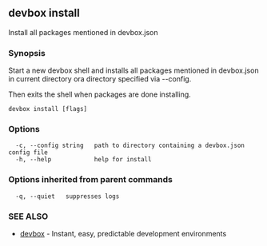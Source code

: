 ## devbox install

Install all packages mentioned in devbox.json

### Synopsis

Start a new devbox shell and installs all packages mentioned in devbox.json in current directory ora directory specified via --config. 

 Then exits the shell when packages are done installing.

 

```
devbox install [flags]
```

### Options

```
  -c, --config string   path to directory containing a devbox.json config file
  -h, --help            help for install
```

### Options inherited from parent commands

```
  -q, --quiet   suppresses logs
```

### SEE ALSO

* [devbox](devbox.md)	 - Instant, easy, predictable development environments

